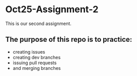 # Oct25-Assignment-2

This is our second assignment.

## The purpose of this repo is to practice:
  - creating issues
  - creating dev branches
  - issuing pull requests
  - and merging branches
